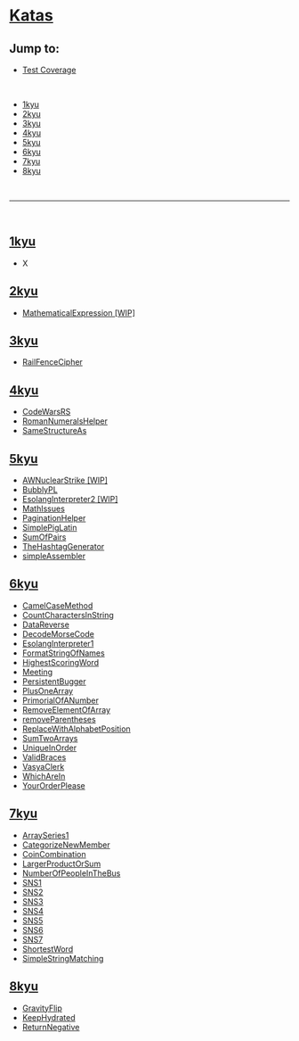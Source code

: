 # [Katas](https://www.codewars.com/kata/)

## Jump to:

- [Test Coverage](https://ulo03.github.io/Katas/coverage/)

<br>

- [1kyu](#1kyu)
- [2kyu](#2kyu)
- [3kyu](#3kyu)
- [4kyu](#4kyu)
- [5kyu](#5kyu)
- [6kyu](#6kyu)
- [7kyu](#7kyu)
- [8kyu](#8kyu)

<br>

---

<br>

<span id="1kyu"></span>

## [1kyu](https://github.com/Ulo03/Katas/tree/master/1kyu)

- X

<span id="2kyu"></span>

## [2kyu](https://github.com/Ulo03/Katas/tree/master/2kyu)

- [MathematicalExpression \[WIP\]](https://github.com/Ulo03/Katas/blob/master/2kyu/MathematicalExpression%20%5BWIP%5D.js)

<span id="3kyu"></span>

## [3kyu](https://github.com/Ulo03/Katas/tree/master/3kyu)

- [RailFenceCipher](https://github.com/Ulo03/Katas/blob/master/3kyu/RailFenceCipher.js)

<span id="4kyu"></span>

## [4kyu](https://github.com/Ulo03/Katas/tree/master/4kyu)

- [CodeWarsRS](https://github.com/Ulo03/Katas/blob/master/4kyu/CodewarsRS.js)
- [RomanNumeralsHelper](https://github.com/Ulo03/Katas/blob/master/4kyu/RomanNumeralsHelper.js)
- [SameStructureAs](https://github.com/Ulo03/Katas/blob/master/4kyu/SameStructureAs.js)

<span id="5kyu"></span>

## [5kyu](https://github.com/Ulo03/Katas/tree/master/5kyu)

- [AWNuclearStrike \[WIP\]](https://github.com/Ulo03/Katas/blob/master/5kyu/AWNuclearStrike%20%5BWIP%5D.js)
- [BubblyPL](https://github.com/Ulo03/Katas/blob/master/5kyu/BubblyPL.js)
- [EsolangInterpreter2 \[WIP\]](https://github.com/Ulo03/Katas/blob/master/5kyu/EsolangInterpreter2%20%5BWIP%5D.js)
- [MathIssues](https://github.com/Ulo03/Katas/blob/master/5kyu/MathIssues.js)
- [PaginationHelper](https://github.com/Ulo03/Katas/blob/master/5kyu/PaginationHelper.js)
- [SimplePigLatin](https://github.com/Ulo03/Katas/blob/master/5kyu/SimplePigLatin.js)
- [SumOfPairs](https://github.com/Ulo03/Katas/blob/master/5kyu/SumOfPairs.js)
- [TheHashtagGenerator](https://github.com/Ulo03/Katas/blob/master/5kyu/TheHashtagGenerator.js)
- [simpleAssembler](https://github.com/Ulo03/Katas/blob/master/5kyu/simpleAssembler.js)

<span id="6kyu"></span>

## [6kyu](https://github.com/Ulo03/Katas/tree/master/6kyu)

- [CamelCaseMethod](https://github.com/Ulo03/Katas/blob/master/6kyu/CamelCaseMethod.js)
- [CountCharactersInString](https://github.com/Ulo03/Katas/blob/master/6kyu/CountCharactersInString.js)
- [DataReverse](https://github.com/Ulo03/Katas/blob/master/6kyu/DataReverse.js)
- [DecodeMorseCode](https://github.com/Ulo03/Katas/blob/master/6kyu/DecodeMorseCode.js)
- [EsolangInterpreter1](https://github.com/Ulo03/Katas/blob/master/6kyu/EsolangInterpreter1.js)
- [FormatStringOfNames](https://github.com/Ulo03/Katas/blob/master/6kyu/FormatStringOfNames.js)
- [HighestScoringWord](https://github.com/Ulo03/Katas/blob/master/6kyu/HighestScoringWord.js)
- [Meeting](https://github.com/Ulo03/Katas/blob/master/6kyu/Meeting.js)
- [PersistentBugger](https://github.com/Ulo03/Katas/blob/master/6kyu/PersistentBugger.js)
- [PlusOneArray](https://github.com/Ulo03/Katas/blob/master/6kyu/PlusOneArray.js)
- [PrimorialOfANumber](https://github.com/Ulo03/Katas/blob/master/6kyu/PrimorialOfANumber.js)
- [RemoveElementOfArray](https://github.com/Ulo03/Katas/blob/master/6kyu/RemoveElementOfArray.js)
- [removeParentheses](https://github.com/Ulo03/Katas/blob/master/6kyu/removeParentheses.js)
- [ReplaceWithAlphabetPosition](https://github.com/Ulo03/Katas/blob/master/6kyu/ReplaceWithAlphabetPosition.js)
- [SumTwoArrays](https://github.com/Ulo03/Katas/blob/master/6kyu/SumTwoArrays.js)
- [UniqueInOrder](https://github.com/Ulo03/Katas/blob/master/6kyu/UniqueInOrder.js)
- [ValidBraces](https://github.com/Ulo03/Katas/blob/master/6kyu/ValidBraces.js)
- [VasyaClerk](https://github.com/Ulo03/Katas/blob/master/6kyu/VasyaClerk.js)
- [WhichAreIn](https://github.com/Ulo03/Katas/blob/master/6kyu/WhichAreIn.js)
- [YourOrderPlease](https://github.com/Ulo03/Katas/blob/master/6kyu/YourOrderPlease.js)

<span id="7kyu"></span>

## [7kyu](https://github.com/Ulo03/Katas/tree/master/7kyu)

- [ArraySeries1](https://github.com/Ulo03/Katas/blob/master/7kyu/ArraySeries1.js)
- [CategorizeNewMember](https://github.com/Ulo03/Katas/blob/master/7kyu/CategorizeNewMember.js)
- [CoinCombination](https://github.com/Ulo03/Katas/blob/master/7kyu/CoinCombination.js)
- [LargerProductOrSum](https://github.com/Ulo03/Katas/blob/master/7kyu/LargerProductOrSum.js)
- [NumberOfPeopleInTheBus](https://github.com/Ulo03/Katas/blob/master/7kyu/NumberOfPeopleInTheBus.js)
- [SNS1](https://github.com/Ulo03/Katas/blob/master/7kyu/SNS1.js)
- [SNS2](https://github.com/Ulo03/Katas/blob/master/7kyu/SNS2.js)
- [SNS3](https://github.com/Ulo03/Katas/blob/master/7kyu/SNS3.js)
- [SNS4](https://github.com/Ulo03/Katas/blob/master/7kyu/SNS4.js)
- [SNS5](https://github.com/Ulo03/Katas/blob/master/7kyu/SNS5.js)
- [SNS6](https://github.com/Ulo03/Katas/blob/master/7kyu/SNS6.js)
- [SNS7](https://github.com/Ulo03/Katas/blob/master/7kyu/SNS7.js)
- [ShortestWord](https://github.com/Ulo03/Katas/blob/master/7kyu/ShortestWord.js)
- [SimpleStringMatching](https://github.com/Ulo03/Katas/blob/master/7kyu/SimpleStringMatching.js)

<span id="8kyu"></span>

## [8kyu](https://github.com/Ulo03/Katas/tree/master/8kyu)

- [GravityFlip](https://github.com/Ulo03/Katas/blob/master/8kyu/GravityFlip.js)
- [KeepHydrated](https://github.com/Ulo03/Katas/blob/master/8kyu/KeepHydrated.js)
- [ReturnNegative](https://github.com/Ulo03/Katas/blob/master/8kyu/ReturnNegative.js)
